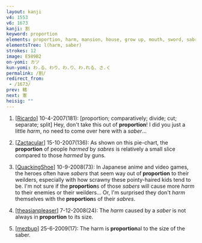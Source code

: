 ```yaml
---
layout: kanji
v4: 1553
v6: 1673
kanji: 割
keyword: proportion
elements: proportion, harm, mansion, house, grow up, mouth, sword, sabre, saber
elementsTree: l(harm, saber)
strokes: 12
image: E589B2
on-yomi: カツ
kun-yomi: わ.る、わり、わ.り、わ.れる、さ.く
permalink: /割/
redirect_from:
 - /1673/
prev: 轄
next: 憲
heisig: ""
---
```


1) [<a href="http://kanji.koohii.com/profile/Ricardo">Ricardo</a>] 10-4-2007(181): [proportion; comparatively; divide; cut; separate; split] Hey, don&#039;t take this out of <strong>proportion</strong>! I did you just a little <em>harm</em>, no need to come over here with a <em>saber</em>...

2) [<a href="http://kanji.koohii.com/profile/Zactacular">Zactacular</a>] 15-10-2007(136): As shown on this pie-chart, the<strong> proportion</strong> of people <em>harmed</em> by <em>sabres</em> is relatively a small slice compared to those <em>harmed</em> by guns.

3) [<a href="http://kanji.koohii.com/profile/QuackingShoe">QuackingShoe</a>] 10-9-2008(73): In Japanese anime and video games, the heroes often have <em>sabers</em> that seem way out of<strong> proportion</strong> to their weilders, especially with how scrawny these pointy-haired kids tend to be. I&#039;m not sure if the<strong> proportion</strong>s of those <em>sabers</em> will cause more <em>harm</em> to their enemies or their weilders... Or, I&#039;m surprised they don&#039;t <em>harm</em> themselves with the<strong> proportion</strong>s of their <em>sabres</em>.

4) [<a href="http://kanji.koohii.com/profile/theasianpleaser">theasianpleaser</a>] 7-12-2008(24): The <em>harm</em> caused by a <em>saber</em> is not always in<strong> proportion</strong> to its size.

5) [<a href="http://kanji.koohii.com/profile/mezbup">mezbup</a>] 25-6-2009(17): The harm is<strong> proportion</strong>al to the size of the saber.

